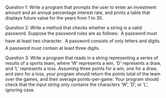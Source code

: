 Question 1: 
Write a program that prompts the user to enter an investment amount and an annual percentage
interest rate, and prints a table that displays future value for the years from 1 to 30. 

Question 2: 
Write a method that checks whether a string is a valid password. Suppose the password rules are as follows:
 A password must have at least two character.
 A password consists of only letters and digits.
 A password must contain at least three digits.

Question 3: 
Write a program that reads in a string representing a series of results of a sports team, where ’W’
represents a win, ’D’ represents a draw, and ’L’ represents a loss. Assuming three points for a win,
one for a draw, and zero for a loss, your program should return the points total of the team over
the games, and their average points-per-game. Your program should check that the input string
only contains the characters ’W’, ’D’, or ’L’, ignoring case.
